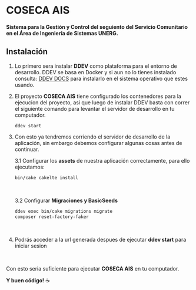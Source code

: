 # COSECA AIS

<h4>Sistema para la Gestión y Control del seguiento del Servicio Comunitario en el Área de Ingeniería de Sistemas UNERG. </h4>


## Instalación

1. Lo primero sera instalar **DDEV** como plataforma para el entorno de desarrollo. DDEV se basa en Docker y si aun no lo tienes instalado consulta: [DDEV DOCS](https://ddev.readthedocs.io/en/stable/users/install/ddev-installation/) para instalarlo en el sistema operativo que estes usando.

2. El proyecto **COSECA AIS** tiene configurado los contenedores para la ejecucion del proyecto, asi que luego de instalar DDEV basta con correr el siguiente comando para levantar el servidor de desarrollo en tu computador.

    ```bash
    ddev start
    ```

3. Con esto ya tendremos corriendo el servidor de desarrollo de la aplicación, sin embargo debemos configurar algunas cosas antes de continuar.

   3.1 Configurar los **assets** de nuestra aplicación correctamente, para ello ejecutamos:
    <br>
    ```bash
    bin/cake cakelte install
    ```
    <br>

    3.2 Configurar **Migraciones y BasicSeeds**

    ```bash
    ddev exec bin/cake migrations migrate
    composer reset-factory-faker
    ```
    <br>
4. Podrás acceder a la url generada despues de ejecutar **ddev start** para iniciar sesion

<br>

Con esto seria suficiente para ejecutar **COSECA AIS** en tu computador.

**Y buen código!** :coffee:
